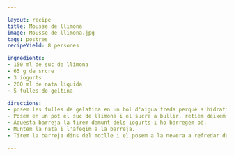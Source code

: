 ```yaml
---

layout: recipe
title: Mousse de llimona
image: Mousse-de-llimona.jpg
tags: postres
recipeYield: 8 persones

ingredients:
- 150 ml de suc de llimona
- 65 g de srcre
- 3 iogurts
- 200 ml de nata liquida
- 5 fulles de geltina

directions:
- posem les fulles de gelatina en un bol d'aigua freda perquè s'hidratin.
- Posem en un pot el suc de llimona i el sucre a bullir, retiem deixem refredar i posem les fulles de gelatina.
- Aquesta barreja la tirem damunt dels iogurts i ho barregem bé. 
- Muntem la nata i l'afegim a la barreja. 
- Tirem la barreja dins del motlle i el posem a la nevera a refredar durant unes 6 hores.

---
```

